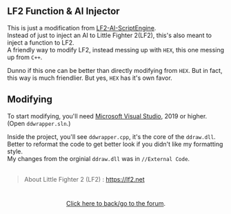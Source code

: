 ## LF2 Function & AI Injector
This is just a modification from [LF2-AI-ScriptEngine](https://github.com/zort/lf2-ai-scriptengine). <br/>
Instead of just to inject an AI to Little Fighter 2(LF2), this's also meant to inject a function to LF2. <br/>
A friendly way to modify LF2, instead messing up with `HEX`, this one messing up from `C++`.

Dunno if this one can be better than directly modifying from `HEX`.
But in fact, this way is much friendlier.
But yes, `HEX` has it's own favor.

## Modifying
To start modifying, you'll need [Microsoft Visual Studio](https://visualstudio.microsoft.com/), 2019 or higher. <br/>
(Open `ddwrapper.sln`.) <br/>

Inside the project, you'll see `ddwrapper.cpp`, it's the core of the `ddraw.dll`. <br/>
Better to reformat the code to get better look if you didn't like my formatting style. <br/>
My changes from the orginial `ddraw.dll` was in `//External Code`.
<br/>
<br/>

> About Little Fighter 2 (LF2) : https://lf2.net
<div align="center"><h1></h1>
<a href="https://lf-empire.de/">Click here to back/go to the forum</a>.
</div>